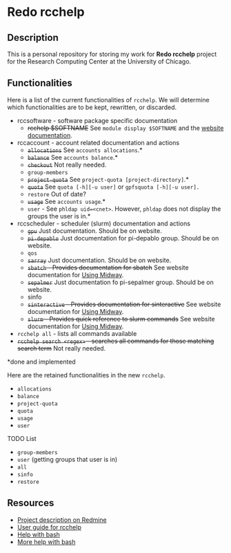 # Redo rcchelp

## Description

This is a personal repository for storing my work for **Redo rcchelp** project for the Research Computing Center at the University of Chicago.

## Functionalities

Here is a list of the current functionalities of `rcchelp`. We will determine which functionalities are to be kept, rewritten, or discarded.

* rccsoftware - software package specific documentation
  * ~~rcchelp $SOFTNAME~~ See `module display $SOFTNAME` and the [website documentation](https://rcc.uchicago.edu/docs/).
* rccaccount - account related documentation and actions
  * ~~`allocations`~~ See `accounts allocations`.*
  * ~~`balance`~~ See `accounts balance`.*
  * ~~`checkout`~~ Not really needed.
  * `group-members`
  * ~~`project-quota`~~ See `project-quota [project-directory]`.*
  * ~~`quota`~~ See `quota [-h][-u user]` or `gpfsquota [-h][-u user].`
  * `restore` Out of date?
  * ~~`usage`~~ See `accounts usage`.*
  * `user` - See `phldap uid=<cnet>`. However, `phldap` does not display the groups the user is in.*
* rccscheduler - scheduler (slurm) documentation and actions
  * ~~`gpu`~~ Just documentation. Should be on website.
  * ~~`pi-depablo`~~ Just documentation for pi-depablo group. Should be on website.
  * `qos`
  * ~~`sarray`~~ Just documentation. Should be on website.
  * ~~`sbatch` - Provides documentation for sbatch~~ See website documentation for [Using Midway](https://rcc.uchicago.edu/docs/using-midway/index.html).
  * ~~`sepalmer`~~ Just documentation fo pi-sepalmer group. Should be on website.
  * sinfo
  * ~~`sinteractive` - Provides documentation for sinteractive~~ See website documentation for [Using Midway](https://rcc.uchicago.edu/docs/using-midway/index.html).
  * ~~`slurm` - Provides quick reference to slurm commands~~ See website documentation for [Using Midway](https://rcc.uchicago.edu/docs/using-midway/index.html).
* `rcchelp all` - lists all commands available
* ~~`rcchelp search <regex>` - searches all commands for those matching search term~~ Not really needed.

\*done and implemented

Here are the retained functionalities in the new `rcchelp`.

* `allocations`
* `balance`
* `project-quota`
* `quota`
* `usage`
* `user`

TODO List
* `group-members`
* `user` (getting groups that user is in)
* `all`
* `sinfo`
* `restore`

## Resources

* [Project description on Redmine](https://w3.rcc.uchicago.edu/redmine/projects/rcc/wiki/Redo_rcchelp)
* [User guide for rcchelp](https://w3.rcc.uchicago.edu/redmine/projects/rcc/wiki/Rcchelp_User_Guide)
* [Help with bash](http://tldp.org/HOWTO/Bash-Prog-Intro-HOWTO.html)
* [More help with bash](http://tldp.org/LDP/Bash-Beginners-Guide/html/index.html)
